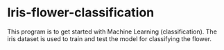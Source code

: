 # Iris-flower-classification
This program is to get started with Machine Learning (classification). The iris dataset is used to train and test the model for classifying the flower.
